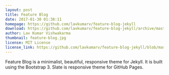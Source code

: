 ```yaml
---
layout: post
title: Feature Blog
date: 2017-01-30 01:38:11
homepage: https://github.com/lavkumarv/feature-blog-jekyll
download: https://github.com/lavkumarv/feature-blog-jekyll/archive/master.zip
author: Lav Kumar Vishwakarma
thumbnail: feature-blog.jpg
license: MIT License
license_link: https://github.com/lavkumarv/feature-blog-jekyll/blob/master/LICENSE.md
---
```


Feature Blog is a minimalist, beautiful, responsive theme for Jekyll.
It is built using the Bootstrap 3.
Slate is responsive theme for GitHub Pages.
